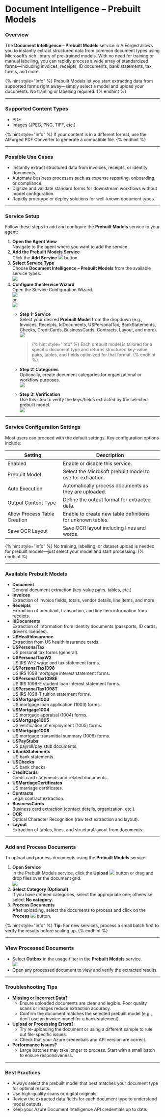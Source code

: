# Document Intelligence – Prebuilt Models

### Overview

The **Document Intelligence – Prebuilt Models** service in AIForged allows you to instantly extract structured data from common document types using Microsoft’s rich library of pre-trained models. With no need for training or manual labelling, you can rapidly process a wide array of standardized forms—including invoices, receipts, ID documents, bank statements, tax forms, and more.

{% hint style="info" %}
Prebuilt Models let you start extracting data from supported forms right away—simply select a model and upload your documents. No training or labelling required.
{% endhint %}

***

### Supported Content Types

* PDF
* Images (JPEG, PNG, TIFF, etc.)

{% hint style="info" %}
If your content is in a different format, use the AIForged PDF Converter to generate a compatible file.
{% endhint %}

***

### Possible Use Cases

* Instantly extract structured data from invoices, receipts, or identity documents.
* Automate business processes such as expense reporting, onboarding, or compliance.
* Digitize and validate standard forms for downstream workflows without model configuration.
* Rapidly prototype or deploy solutions for well-known document types.

***

### Service Setup

Follow these steps to add and configure the **Prebuilt Models** service to your agent:

1. **Open the Agent View**\
   Navigate to the agent where you want to add the service.
2. **Add the Prebuilt Models Service**\
   Click the **Add Service** ![](<../../.gitbook/assets/image (129).png>) button.
3. **Select Service Type**\
   Choose **Document Intelligence – Prebuilt Models** from the available service types.\
   ![](<../../.gitbook/assets/image (15).png>)
4. **Configure the Service Wizard**\
   Open the Service Configuration Wizard.\
   ![](<../../.gitbook/assets/image (16).png>)\
   or\
   ![](<../../.gitbook/assets/image (17).png>)
   *   **Step 1: Service**\
       Select your desired **Prebuilt Model** from the dropdown (e.g., Invoices, Receipts, IdDocuments, USPersonalTax, BankStatements, Checks, CreditCards, BusinessCards, Contracts, Layout, and more).\
       ![](<../../.gitbook/assets/image (18).png>)

       > \{% hint style="info" %\} Each prebuilt model is tailored for a specific document type and returns structured key-value pairs, tables, and fields optimized for that format. \{% endhint %\}
   * **Step 2: Categories**\
     Optionally, create document categories for organizational or workflow purposes.\
     ![](<../../.gitbook/assets/image (19).png>)
   * **Step 3: Verification**\
     Use this step to verify the keys/fields extracted by the selected prebuilt model.\
     ![](<../../.gitbook/assets/image (20).png>)

***

### Service Configuration Settings

Most users can proceed with the default settings. Key configuration options include:

| Setting                      | Description                                                |
| ---------------------------- | ---------------------------------------------------------- |
| Enabled                      | Enable or disable this service.                            |
| Prebuilt Model               | Select the Microsoft prebuilt model to use for extraction. |
| Auto Execution               | Automatically process documents as they are uploaded.      |
| Output Content Type          | Define the output format for extracted data.               |
| Allow Process Table Creation | Enable to create new table definitions for unknown tables. |
| Save OCR Layout              | Save OCR layout including lines and words.                 |

{% hint style="info" %}
No training, labelling, or dataset upload is needed for prebuilt models—just select your model and start processing.
{% endhint %}

***

### Available Prebuilt Models

* **Document**\
  General document extraction (key-value pairs, tables, etc.)
* **Invoices**\
  Extraction of invoice fields, totals, vendor details, line items, and more.
* **Receipts**\
  Extraction of merchant, transaction, and line item information from receipts.
* **IdDocuments**\
  Extraction of information from identity documents (passports, ID cards, driver’s licenses).
* **USHealthInsurance**\
  Extraction from US health insurance cards.
* **USPersonalTax**\
  US personal tax forms (general).
* **USPersonalTaxW2**\
  US IRS W-2 wage and tax statement forms.
* **USPersonalTax1098**\
  US IRS 1098 mortgage interest statement forms.
* **USPersonalTax1098E**\
  US IRS 1098-E student loan interest statement forms.
* **USPersonalTax1098T**\
  US IRS 1098-T tuition statement forms.
* **USMortgage1003**\
  US mortgage loan application (1003) forms.
* **USMortgage1004**\
  US mortgage appraisal (1004) forms.
* **USMortgage1005**\
  US verification of employment (1005) forms.
* **USMortgage1008**\
  US mortgage transmittal summary (1008) forms.
* **USPayStubs**\
  US payroll/pay stub documents.
* **UBankStatements**\
  US bank statements.
* **USChecks**\
  US bank checks.
* **CreditCards**\
  Credit card statements and related documents.
* **USMarriageCertificates**\
  US marriage certificates.
* **Contracts**\
  Legal contract extraction.
* **BusinessCards**\
  Business card extraction (contact details, organization, etc.).
* **OCR**\
  Optical Character Recognition (raw text extraction and layout).
* **Layout**\
  Extraction of tables, lines, and structural layout from documents.

***

### Add and Process Documents

To upload and process documents using the **Prebuilt Models** service:

1. **Open Service**\
   In the Prebuilt Models service, click the **Upload** ![](<../../.gitbook/assets/image (13).png>) button or drag and drop files over the document grid.\
   ![](<../../.gitbook/assets/image (21).png>)
2. **Select Category (Optional)**\
   If you have defined categories, select the appropriate one; otherwise, select **No category**.
3. **Process Documents**\
   After uploading, select the documents to process and click on the **Process** ![](<../../.gitbook/assets/image (10) (1).png>) button.

{% hint style="info" %}
**Tip:** For new services, process a small batch first to verify the results before scaling up.
{% endhint %}

***

### View Processed Documents

* Select **Outbox** in the usage filter in the **Prebuilt Models** service.\
  ![](<../../.gitbook/assets/image (51).png>)
* Open any processed document to view and verify the extracted results.

***

### Troubleshooting Tips

* **Missing or Incorrect Data?**
  * Ensure uploaded documents are clear and legible. Poor quality scans or images reduce extraction accuracy.
  * Confirm the document matches the selected prebuilt model (e.g., don’t use an invoice model for a bank statement).
* **Upload or Processing Errors?**
  * Try re-uploading the document or using a different sample to rule out file-specific issues.
  * Check that your Azure credentials and API version are correct.
* **Performance Issues?**
  * Large batches may take longer to process. Start with a small batch to ensure responsiveness.

***

### Best Practices

* Always select the prebuilt model that best matches your document type for optimal results.
* Use high-quality scans or digital originals.
* Review the extracted data fields for each document type to understand model outputs.
* Keep your Azure Document Intelligence API credentials up to date.
